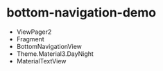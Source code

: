# bottom-navigation-demo
* ViewPager2
* Fragment
* BottomNavigationView
* Theme.Material3.DayNight
* MaterialTextView
